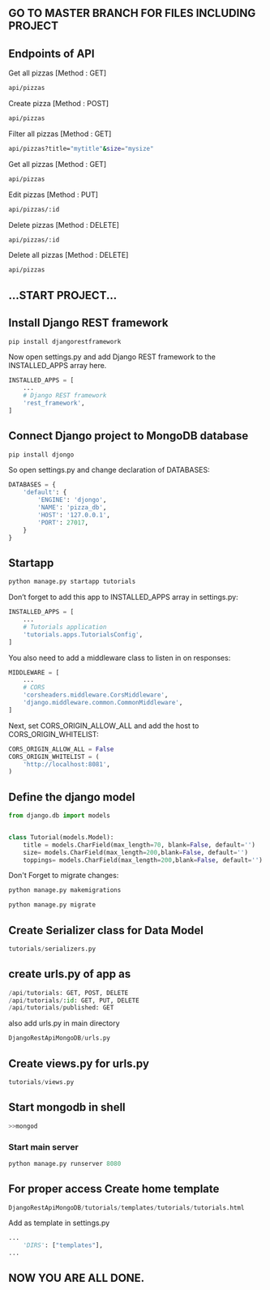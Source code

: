 ## GO TO MASTER BRANCH FOR FILES INCLUDING PROJECT
## Endpoints of API


Get all pizzas [Method : GET]
```bash
api/pizzas
```
Create pizza [Method : POST]
```bash
api/pizzas
```
Filter all pizzas [Method : GET]
```bash
api/pizzas?title="mytitle"&size="mysize"
```
Get all pizzas [Method : GET]
```bash
api/pizzas
```
Edit pizzas [Method : PUT]
```bash
api/pizzas/:id
```
Delete pizzas [Method : DELETE]
```bash
api/pizzas/:id
```
Delete all pizzas [Method : DELETE]
```bash
api/pizzas
```

## ...START PROJECT...

## Install Django REST framework


```python
pip install djangorestframework
```

Now open settings.py and add Django REST framework to the INSTALLED_APPS array here.

```python
INSTALLED_APPS = [
    ...
    # Django REST framework 
    'rest_framework',
]
```

## Connect Django project to MongoDB database



```python
pip install djongo
```

So open settings.py and change declaration of DATABASES:
```python
DATABASES = {
    'default': {
        'ENGINE': 'djongo',
        'NAME': 'pizza_db',
        'HOST': '127.0.0.1',
        'PORT': 27017,
    }
}
```

## Startapp 
```python
python manage.py startapp tutorials
```
Don’t forget to add this app to INSTALLED_APPS array in settings.py:
```python
INSTALLED_APPS = [
    ...
    # Tutorials application 
    'tutorials.apps.TutorialsConfig',
]
```

You also need to add a middleware class to listen in on responses:
```python
MIDDLEWARE = [
    ...
    # CORS
    'corsheaders.middleware.CorsMiddleware',
    'django.middleware.common.CommonMiddleware',
]
```
Next, set CORS_ORIGIN_ALLOW_ALL and add the host to CORS_ORIGIN_WHITELIST:
```python
CORS_ORIGIN_ALLOW_ALL = False
CORS_ORIGIN_WHITELIST = (
    'http://localhost:8081',
)
```

## Define the django model

```python
from django.db import models


class Tutorial(models.Model):
    title = models.CharField(max_length=70, blank=False, default='')
    size= models.CharField(max_length=200,blank=False, default='')
    toppings= models.CharField(max_length=200,blank=False, default='')
```
Don't Forget to migrate changes:

```python
python manage.py makemigrations

python manage.py migrate
```

## Create Serializer class for Data Model

```python
tutorials/serializers.py
```

## create urls.py of app as

```python
/api/tutorials: GET, POST, DELETE
/api/tutorials/:id: GET, PUT, DELETE
/api/tutorials/published: GET
```

also add urls.py in main directory
```python
DjangoRestApiMongoDB/urls.py
```

## Create views.py for urls.py

```python
tutorials/views.py
```

## Start mongodb in shell
```python
>>mongod
```

### Start main server
```python
python manage.py runserver 8080
```

## For proper access Create home template

```python
DjangoRestApiMongoDB/tutorials/templates/tutorials/tutorials.html
```

Add as template in settings.py
```python
...
    'DIRS': ["templates"],
...
```




## NOW YOU ARE ALL DONE.
